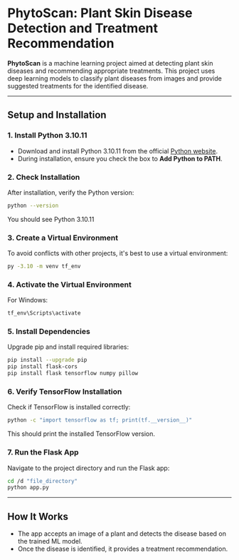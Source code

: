 # PhytoScan: Plant Skin Disease Detection and Treatment Recommendation

**PhytoScan** is a machine learning project aimed at detecting plant skin diseases and recommending appropriate treatments. This project uses deep learning models to classify plant diseases from images and provide suggested treatments for the identified disease.

---

## Setup and Installation

### 1. Install Python 3.10.11
- Download and install Python 3.10.11 from the official [Python website](https://www.python.org/downloads/release/python-31011/).
- During installation, ensure you check the box to **Add Python to PATH**.

### 2. Check Installation
After installation, verify the Python version:
```bash
python --version
```
You should see Python 3.10.11

### 3. Create a Virtual Environment
To avoid conflicts with other projects, it's best to use a virtual environment:
```bash
py -3.10 -m venv tf_env
```

### 4. Activate the Virtual Environment
For Windows:
```bash
tf_env\Scripts\activate
```

### 5. Install Dependencies
Upgrade pip and install required libraries:
```bash
pip install --upgrade pip
pip install flask-cors
pip install flask tensorflow numpy pillow
```

### 6. Verify TensorFlow Installation
Check if TensorFlow is installed correctly:
```bash
python -c "import tensorflow as tf; print(tf.__version__)"
```
This should print the installed TensorFlow version.

### 7. Run the Flask App
Navigate to the project directory and run the Flask app:
```bash
cd /d "file_directory"
python app.py
```

---
## How It Works
- The app accepts an image of a plant and detects the disease based on the trained ML model.
- Once the disease is identified, it provides a treatment recommendation.














